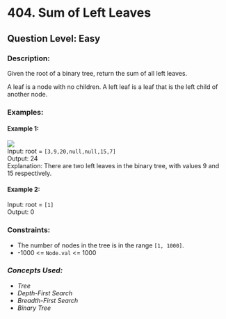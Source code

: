 # 404. Sum of Left Leaves
## Question Level: Easy
### Description:
Given the root of a binary tree, return the sum of all left leaves.

A leaf is a node with no children. A left leaf is a leaf that is the left child of another node.

### Examples:
#### Example 1:

<img src="https://assets.leetcode.com/uploads/2021/04/08/leftsum-tree.jpg"><br>
Input: root = `[3,9,20,null,null,15,7]`  
Output: 24  
Explanation: There are two left leaves in the binary tree, with values 9 and 15 respectively.  
#### Example 2:

Input: root = `[1]`  
Output: 0  

### Constraints:

- The number of nodes in the tree is in the range `[1, 1000]`.
- -1000 <= `Node.val` <= 1000

### <i>Concepts Used:
- Tree
- Depth-First Search
- Breadth-First Search
- Binary Tree
</i>